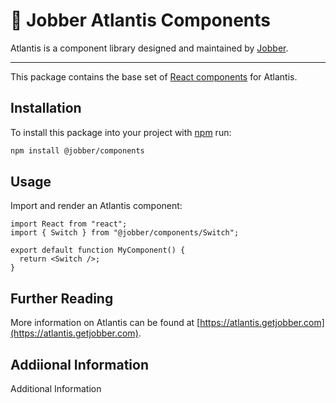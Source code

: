 # 🔱 Jobber Atlantis Components

Atlantis is a component library designed and maintained by
[Jobber](https://getjobber.com).

---

This package contains the base set of [React components](https://reactjs.org/)
for Atlantis.

## Installation

To install this package into your project with [npm](https://www.npmjs.com/)
run:

```sh
npm install @jobber/components
```

## Usage

Import and render an Atlantis component:

```tsx
import React from "react";
import { Switch } from "@jobber/components/Switch";

export default function MyComponent() {
  return <Switch />;
}
```

## Further Reading

More information on Atlantis can be found at
[https://atlantis.getjobber.com](https://atlantis.getjobber.com).

## Addiional Information

Additional Information
